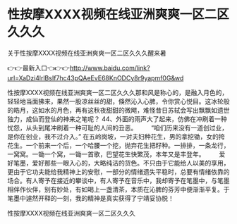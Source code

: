 # 性按摩ⅩXXX视频在线亚洲爽爽一区二区久久久
关于性按摩ⅩXXX视频在线亚洲爽爽一区二区久久久醒来暑

👉👉最新入口👈👉👉http://www.baidu.com/link?url=XaDzi4lrlBsIf7hc43pQAeEvE68KnODCy8r9yapmf0G&wd

性按摩ⅩXXX视频在线亚洲爽爽一区二区久久久那和风是称心的，是融入月色的，轻轻地当面拂来，果然一股凉丝丝的甜，倏然沁入心脾，令你赏心悦目。这冰轮般的皓月，这如水的月色，再有这秋夜甜甜的微飔，难怪昔日苏轼会写出飘飘如遗世独力，成仙而登仙的神来之笔呢？
	44、外面的雨声大了起来，仿佛在冲刷着一种忧怨，从头到尾冲刷着一种可耻的人间的丑恶。
　　“咱们历来没有一道创过业，是你在创业，我不过介入。”
在五岭岗坡，一对夫妇种花生，男的拿挖锄，女的挎花生。一个前来一个后，一个哈腰一个挖，抛弃花生把籽种。一排排，一条龙行，一窝窝。一锄一个窝，一锄一首歌，巴望花生快繁茂，本年又是丰登年。
　　爱好笔墨，爱好那些一眼入心的，大略纯洁的货色。不只由于它能给人以美的享用，更由于它功夫能给我精神上的安慰，一部分的情绪遗失平稳时，总要有情绪依靠的场合。有人寄予在接近的攀谈中，有人寄予在音乐中，我却寄予在笔墨中，与笔墨相伴作伙伴，别有妙处，有如喝上一盏清茶，本质在沁脾的芬芳中便渐渐平复。于笔墨中遽然开释的一刻，我的精神是真实获得了宁靖妥协脱！

性按摩ⅩXXX视频在线亚洲爽爽一区二区久久久
